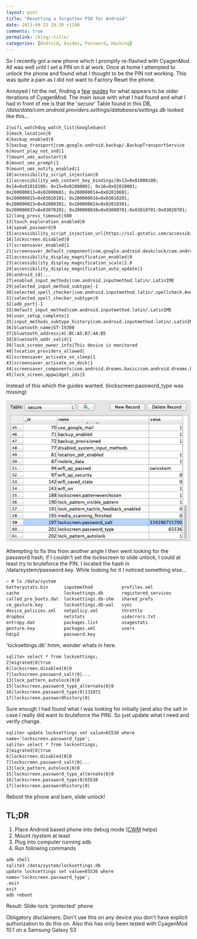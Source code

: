 ```yaml
---
layout: post
title: "Resetting a forgotten PIN for Android"
date: 2013-09-23 20:39 +1100
comments: true
permalink: /blog/:title/
categories: [Android, Guides, Password, Hacking]
---
```


So I recently got a new phone which I promptly re-flashed with CyagenMod. All was well until I set a PIN on it at work. Once at home I attempted to unlock the phone and found what I thought to be the PIN not working. This was quite a pain as I did not want to Factory Reset the phone.

Annoyed I hit the net, finding a [few][xda-developers-forum] [guides][spreitzenbarth-article] for what appears to be older iterations of CyagenMod. The main issue with what I had found and what I had in front of me is that the '*secure*' Table found in this DB,
*/data/data/com.android.providers.settings/databases/settings.db* looked like this...

```
2|wifi_watchdog_watch_list|GoogleGuest
3|mock_location|0
4|backup_enabled|0
5|backup_transport|com.google.android.backup/.BackupTransportService
6|mount_play_not_snd|1
7|mount_ums_autostart|0
8|mount_ums_prompt|1
9|mount_ums_notify_enabled|1
10|accessibility_script_injection|0
11|accessibility_web_content_key_bindings|0x13=0x01000100; 0x14=0x01010100; 0x15=0x02000001; 0x16=0x02010001; 0x200000013=0x02000601; 0x200000014=0x02010601; 0x200000015=0x03020101; 0x200000016=0x03010201; 0x200000023=0x02000301; 0x200000024=0x02010301; 0x200000037=0x03070201; 0x200000038=0x03000701:0x03010701:0x03020701;
12|long_press_timeout|500
13|touch_exploration_enabled|0
14|speak_password|0
15|accessibility_script_injection_url|https://ssl.gstatic.com/accessibility/javascript/android/AndroidVox_v1.js
16|lockscreen.disabled|0
17|screensaver_enabled|1
21|screensaver_default_component|com.google.android.deskclock/com.android.deskclock.Screensaver
22|accessibility_display_magnification_enabled|0
23|accessibility_display_magnification_scale|2.0
24|accessibility_display_magnification_auto_update|1
26|android_id|...
27|enabled_input_methods|com.android.inputmethod.latin/.LatinIME
29|selected_input_method_subtype|-1
30|selected_spell_checker|com.android.inputmethod.latin/.spellcheck.AndroidSpellCheckerService
31|selected_spell_checker_subtype|0
32|adb_port|-1
33|default_input_method|com.android.inputmethod.latin/.LatinIME
34|user_setup_complete|1
35|input_methods_subtype_history|com.android.inputmethod.latin/.LatinIME;-921088104
36|bluetooth_name|GT-I9300
37|bluetooth_address|4C:BC:A5:B7:4A:B5
38|bluetooth_addr_valid|1
39|lock_screen_owner_info|This device is monitored
40|location_providers_allowed|
42|screensaver_activate_on_sleep|1
43|screensaver_activate_on_dock|1
44|screensaver_components|com.android.dreams.basic/com.android.dreams.basic.Colors
45|lock_screen_appwidget_ids|5
```

Instead of this which the guides wanted. (lockscreen.password_type was missing)

<div class="box alt">
    <div class="row uniform 50%">
        <div class="12u">
            <span class="image 12u">
                <img class="post-img centre" src="/assets/images/blog/expected-pin-db.jpg">
            </span>
        </div>
    </div>
</div>

Attempting to fix this from another angle I then went looking for the password hash, if I couldn't set the lockscreen to slide unlock, I could at least try to bruteforce the PIN. I located the hash in /data/system/password.key. While looking for it I noticed something else...

```
~ # ls /data/system
batterystats.bin      inputmethod           profiles.xml
cache                 locksettings.db       registered_services
called_pre_boots.dat  locksettings.db-shm   shared_prefs
cm_gesture.key        locksettings.db-wal   sync
device_policies.xml   netpolicy.xml         throttle
dropbox               netstats              uiderrors.txt
entropy.dat           packages.list         usagestats
gesture.key           packages.xml          users
hdcp2                 password.key
```

'locksettings.db' hmm, wonder whats in here. 

```
sqlite> select * from locksettings;
2|migrated|0|true
6|lockscreen.disabled|0|0
7|lockscreen.password_salt|0|...
13|lock_pattern_autolock|0|0
15|lockscreen.password_type_alternate|0|0
16|lockscreen.password_type|0|131072
17|lockscreen.passwordhistory|0|
```

Sure enough I had found what I was looking for initially (and also the salt in case I really did want to bruteforce the PIN). So just update what I need and verify change.

```
sqlite> update locksettings set value=65536 where name='lockscreen.password_type';
sqlite> select * from locksettings;
2|migrated|0|true
6|lockscreen.disabled|0|0
7|lockscreen.password_salt|0|...
13|lock_pattern_autolock|0|0
15|lockscreen.password_type_alternate|0|0
16|lockscreen.password_type|0|65536
17|lockscreen.passwordhistory|0|
```

Reboot the phone and bam, slide unlock! 

## TL;DR

1. Place Android based phone into debug mode ([CWM][clockwork-mod] helps)
2. Mount /system at least
3. Plug into computer running adb
4. Run following commands

```
adb shell
sqlite3 /data/system/locksettings.db 
update locksettings set value=65536 where name='lockscreen.password_type';
.exit
exit
adb reboot
```

Result: Slide-lock 'protected' phone

Obligatory disclaimers: Don't use this on any device you don't have explicit authorization to do this on. Also this has only been tested with CyagenMod 10.1 on a Samsung Galaxy S3

[xda-developers-forum]:   https://forum.xda-developers.com/showthread.php?t=1409304
[spreitzenbarth-article]: https://forensics.spreitzenbarth.de/2012/02/28/cracking-pin-and-password-locks-on-android/
[clockwork-mod]:          https://forum.xda-developers.com/wiki/ClockworkMod_Recovery
